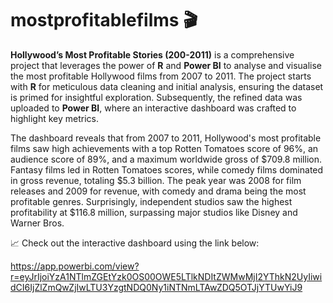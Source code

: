 # mostprofitablefilms 🎬

**Hollywood’s Most Profitable Stories (200-2011)** is a comprehensive project that leverages the power of **R** and **Power BI** to analyse and visualise the most profitable Hollywood films from 2007 to 2011. The project starts with **R** for meticulous data cleaning and initial analysis, ensuring the dataset is primed for insightful exploration. Subsequently, the refined data was uploaded to **Power BI**, where an interactive dashboard was crafted to highlight key metrics. 

The dashboard reveals that from 2007 to 2011, Hollywood's most profitable films saw high achievements with a top Rotten Tomatoes score of 96%, an audience score of 89%, and a maximum worldwide gross of $709.8 million. Fantasy films led in Rotten Tomatoes scores, while comedy films dominated in gross revenue, totaling $5.3 billion. The peak year was 2008 for film releases and 2009 for revenue, with comedy and drama being the most profitable genres. Surprisingly, independent studios saw the highest profitability at $116.8 million, surpassing major studios like Disney and Warner Bros.

📈 Check out the interactive dashboard using the link below:

https://app.powerbi.com/view?r=eyJrIjoiYzA1NTlmZGEtYzk0OS00OWE5LTlkNDItZWMwMjI2YThkN2UyIiwidCI6IjZlZmQwZjIwLTU3YzgtNDQ0Ny1iNTNmLTAwZDQ5OTJjYTUwYiJ9
